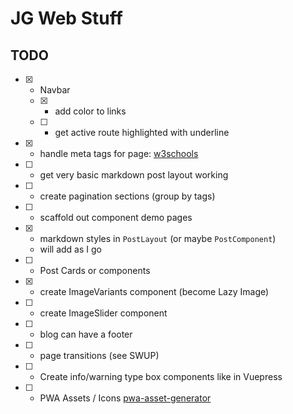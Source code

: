 # JG Web Stuff

## TODO
- [x] - Navbar
  - [x] - add color to links
  - [ ] - get active route highlighted with underline
- [x] - handle meta tags for page: [w3schools](https://www.w3schools.com/tags/tag_meta.asp)
- [ ] - get very basic markdown post layout working
- [ ] - create pagination sections (group by tags)
- [ ] - scaffold out component demo pages
- [x] - markdown styles in `PostLayout` (or maybe `PostComponent`)
  - will add as I go
- [ ] - Post Cards or components
- [x] - create ImageVariants component (become Lazy Image)
- [ ] - create ImageSlider component
- [ ] - blog can have a footer
- [ ] - page transitions (see SWUP)
- [ ] - Create info/warning type box components like in Vuepress
- [ ] - PWA Assets / Icons [pwa-asset-generator](https://www.npmjs.com/package/pwa-asset-generator)

